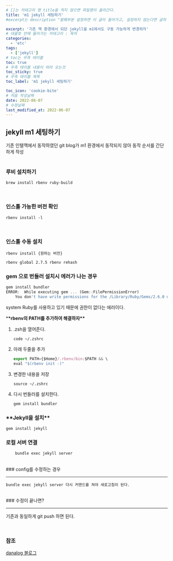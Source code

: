 ```yaml
---
# []는 카테고리 명 title을 적지 않으면 파일명이 올라간다.
title: 'm1 jekyll 세팅하기'
#excerpt는 description "발췌부분 설정하면 이 글이 들어가고, 설정하지 않는다면 글의 첫 문단이 들어가게됨"

excerpt: '기존 맥 환경에서 되던 jekyll을 m1에서도 구동 가능하게 변경하자'
# 대괄호 안에 들어가는 카테고리 : 목차
categories:
  - 'etc'
tags:
  - ['jekyll']
# toc는 우측 테이블
toc: true
# 우측 테이블 내용이 따라 오는것
toc_sticky: true
# 우측 테이블 제목
toc_label: 'm1 jekyll 세팅하기'

toc_icon: 'cookie-bite'
# 처음 작성날짜
date: 2022-06-07
# 수정날짜
last_modified_at: 2022-06-07
---
```


## jekyll m1 세팅하기

기존 인텔맥에서 동작하였던 git blog가 m1 환경에서 동작되지 않아
동작 순서를 간단하게 작성
<br/>
<br/>
### 루비 설치하기

`brew install rbenv ruby-build`

<br/>

### 인스톨 가능한 버전 확인

`rbenv install -l`

<br/>

### 인스톨 수동 설치

`rbenv install {원하는 버전}`

`rbenv global 2.7.5 rbenv rehash`

### gem 으로 번들러 설치시 에러가 나는 경우

```jsx
gem install bundler
ERROR:  While executing gem ... (Gem::FilePermissionError)
    You don't have write permissions for the /Library/Ruby/Gems/2.6.0 directory.
```

system Ruby를 사용하고 있기 때문에 권한이 없다는 에러이다.

\***\*rbenv의 PATH를 추가하여 해결하자\*\***

1. .zsh을 열어준다.

   `code ~/.zshrc`

2. 아래 두줄을 추가

   ```jsx
   export PATH={$Home}/.rbenv/bin:$PATH && \
   eval "$(rbenv init -)"
   ```

3. 변경한 내용을 저장

   `source ~/.zshrc`

4. 다시 번들러를 설치한다.

   `gem install bundler`

### \***\*Jekyll을 설치\*\***

`gem install jekyll`

### 로컬 서버 연결

```jsx
	bundle exec jekyll server
```
<br/>
### config를 수정하는 경우

---

    bundle exec jekyll server 다시 커맨드를 쳐야 새로고침이 된다.

<br/>
### 수정이 끝나면?

---

기존과 동일하게 git push 하면 된다.

<br/>

### 참조

[danalog 블로그 ](https://danaing.github.io/etc/2022/03/14/M1-mac-jekyll-setting.html)

